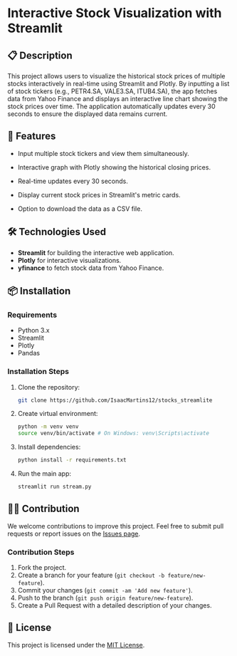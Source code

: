 # Interactive Stock Visualization with Streamlit

## 📋 Description

This project allows users to visualize the historical stock prices of multiple stocks interactively in real-time using Streamlit and Plotly. By inputting a list of stock tickers (e.g., PETR4.SA, VALE3.SA, ITUB4.SA), the app fetches data from Yahoo Finance and displays an interactive line chart showing the stock prices over time. The application automatically updates every 30 seconds to ensure the displayed data remains current.

## 🚀 Features

- Input multiple stock tickers and view them simultaneously.

- Interactive graph with Plotly showing the historical closing prices.

- Real-time updates every 30 seconds.

- Display current stock prices in Streamlit's metric cards.

- Option to download the data as a CSV file.

## 🛠️ Technologies Used

- **Streamlit** for building the interactive web application.
- **Plotly** for interactive visualizations.
- **yfinance** to fetch stock data from Yahoo Finance.

## 📦 Installation

### Requirements

- Python 3.x
- Streamlit
- Plotly
- Pandas

### Installation Steps

1. Clone the repository:
    ```bash
    git clone https://github.com/IsaacMartins12/stocks_streamlite
    ```

2. Create virtual environment:
    ```bash
    python -m venv venv
    source venv/bin/activate # On Windows: venv\Scripts\activate


3. Install dependencies:
    ```bash
    python install -r requirements.txt

4. Run the main app:
    ```bash
    streamlit run stream.py

## 🧑‍💻 Contribution

We welcome contributions to improve this project. Feel free to submit pull requests or report issues on the [Issues page](https://github.com/IsaacMartins12/Smart-Energy-Meter/issues).

### Contribution Steps

1. Fork the project.
2. Create a branch for your feature (`git checkout -b feature/new-feature`).
3. Commit your changes (`git commit -am 'Add new feature'`).
4. Push to the branch (`git push origin feature/new-feature`).
5. Create a Pull Request with a detailed description of your changes.

## 📜 License

This project is licensed under the [MIT License](LICENSE).

